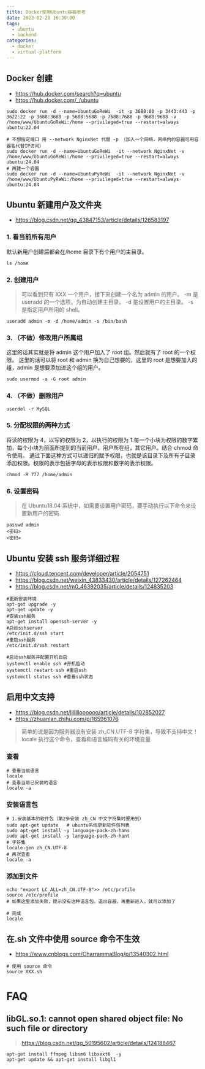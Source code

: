 ```yaml
---
title: Docker使用Ubuntu容器参考
date: 2023-02-28 16:30:00
tags:
  - ubuntu
  - backend
categories:
  - docker
  - virtual-platform
---
```


## Docker 创建

- <https://hub.docker.com/search?q=ubuntu>
- <https://hub.docker.com/_/ubuntu>

```shell
sudo docker run -d --name=UbuntuGoReWi  -it -p 3680:80 -p 3443:443 -p 3622:22 -p 3688:3688 -p 5688:5688 -p 7688:7688 -p 9688:9688 -v /home/www/UbuntuGoReWi:/home --privileged=true --restart=always  ubuntu:22.04

# 不想指定端口 用 --network NginxNet 代替 -p （加入一个网络，网络内的容器可用容器名代替IP访问）
sudo docker run -d --name=UbuntuGoReWi  -it --network NginxNet -v /home/www/UbuntuGoReWi:/home --privileged=true --restart=always  ubuntu:24.04
# 再建一个容器
sudo docker run -d --name=UbuntuPyReWi  -it --network NginxNet -v /home/www/UbuntuPyReWi:/home --privileged=true --restart=always  ubuntu:24.04
```

## Ubuntu 新建用户及文件夹

- <https://blog.csdn.net/qq_43847153/article/details/126583197>

### 1. 看当前所有用户

默认新用户创建后都会在/home 目录下有个用户的主目录。

```shell
ls /home
```

### 2. 创建用户

> 可以看到只有 XXX 一个用户，接下来创建一个名为 admin 的用户。
> -m 是 useradd 的一个选项，为自动创建主目录。
> -d 是设置用户的主目录。
> -s 是指定用户所用的 shell。

```shell
useradd admin -m -d /home/admin -s /bin/bash
```

### 3. （不做）修改用户所属组

这里的话其实就是将 admin 这个用户加入了 root 组。然后就有了 root 的一个权限。
这里的话可以将 root 和 admin 换为自己想要的，这里的 root 是想要加入的组，admin 是想要添加进这个组的用户。

```shell
sudo usermod -a -G root admin
```

### 4. （不做）删除用户

```shell
userdel -r MySQL
```

### 5. 分配权限的两种方式

将读的权限为 4，以写的权限为 2，以执行的权限为 1.每一个小块为权限的数字累加，每个小块为前面所提到的当前用户，用户所在组，其它用户。结合 chmod 命令使用。
通过下面这种方式可以递归的赋予权限，也就是该目录下及所有子目录添加权限。权限的表示包括字母的表示权限和数字的表示权限。

```shell
chmod -R 777 /home/admin
```

### 6. 设置密码

> 在 Ubuntu18.04 系统中，如需要设置用户密码，要手动执行以下命令来设置新用户的密码.

```shell
passwd admin
<密码>
<密码>
```

## Ubuntu 安装 ssh 服务详细过程

- <https://cloud.tencent.com/developer/article/2054751>
- <https://blog.csdn.net/weixin_43833430/article/details/127262464>
- <https://blog.csdn.net/m0_46392035/article/details/124835203>

```shell
#更新安装环境
apt-get upgrade -y
apt-get update -y
#安装ssh服务
apt-get install openssh-server -y
#启动sshserver
/etc/init.d/ssh start
#重启ssh服务
/etc/init.d/ssh restart

#启动ssh服务并配置开机自启
systemctl enable ssh #开机启动
systemctl restart ssh #重启ssh
systemctl status ssh #查看ssh状态
```

## 启用中文支持

- <https://blog.csdn.net/llllllloooooo/article/details/102852027>
- <https://zhuanlan.zhihu.com/p/165961076>

> 简单的说是因为服务器没有安装 zh_CN.UTF-8 字符集，导致不支持中文！
> locale 执行这个命令，查看和语言编码有关的环境变量

### 查看

```shell
# 查看当前语言
locale
# 查看当前已安装的语言
locale -a
```

### 安装语言包

```shell
# 1.安装基本的软件包（第2步安装 zh_CN 中文字符集时要用到）
sudo apt-get update   # ubuntu系统更新软件包列表
sudo apt-get install -y language-pack-zh-hans
sudo apt-get install -y language-pack-zh-hant
# 字符集
locale-gen zh_CN.UTF-8
# 再次查看
locale -a
```

### 添加到文件

```shell
echo "export LC_ALL=zh_CN.UTF-8">> /etc/profile
source /etc/profile
# 如果这里添加失败，提示没有这种语言包，退出容器，再重新进入，就可以添加了

# 完成
locale
```

## 在.sh 文件中使用 source 命令不生效

- <https://www.cnblogs.com/CharrammaBlog/p/13540302.html>

```shell
# 使用 source 命令
source XXX.sh
```

# FAQ

## libGL.so.1: cannot open shared object file: No such file or directory

> https://blog.csdn.net/qq_50195602/article/details/124188467

```shell
apt-get install ffmpeg libsm6 libxext6  -y
apt-get update && apt-get install libgl1
```
